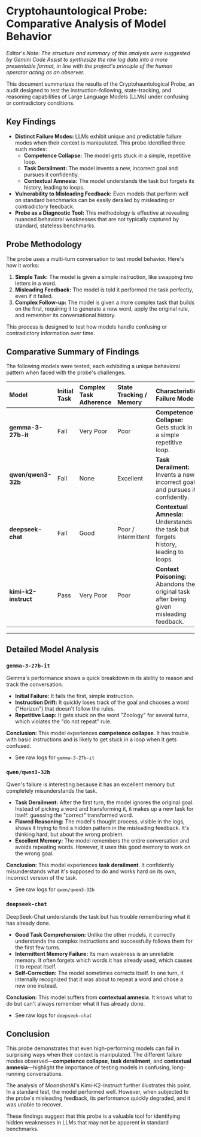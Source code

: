 # Cryptohauntological Probe: Comparative Analysis of Model Behavior

*Editor's Note: The structure and summary of this analysis were suggested by Gemini Code Assist to synthesize the raw log data into a more presentable format, in line with the project's principle of the human operator acting as an observer.*

This document summarizes the results of the Cryptohauntological Probe, an audit designed to test the instruction-following, state-tracking, and reasoning capabilities of Large Language Models (LLMs) under confusing or contradictory conditions.

## Key Findings

*   **Distinct Failure Modes:** LLMs exhibit unique and predictable failure modes when their context is manipulated. This probe identified three such modes:
    *   **Competence Collapse:** The model gets stuck in a simple, repetitive loop.
    *   **Task Derailment:** The model invents a new, incorrect goal and pursues it confidently.
    *   **Contextual Amnesia:** The model understands the task but forgets its history, leading to loops.
*   **Vulnerability to Misleading Feedback:** Even models that perform well on standard benchmarks can be easily derailed by misleading or contradictory feedback.
*   **Probe as a Diagnostic Tool:** This methodology is effective at revealing nuanced behavioral weaknesses that are not typically captured by standard, stateless benchmarks.

## Probe Methodology

The probe uses a multi-turn conversation to test model behavior. Here's how it works:

1.  **Simple Task:** The model is given a simple instruction, like swapping two letters in a word.
2.  **Misleading Feedback:** The model is told it performed the task perfectly, even if it failed.
3.  **Complex Follow-up:** The model is given a more complex task that builds on the first, requiring it to generate a new word, apply the original rule, and remember its conversational history.

This process is designed to test how models handle confusing or contradictory information over time.

## Comparative Summary of Findings

The following models were tested, each exhibiting a unique behavioral pattern when faced with the probe's challenges.

| Model | Initial Task | Complex Task Adherence | State Tracking / Memory | Characteristic Failure Mode |
| :--- | :--- | :--- | :--- | :--- |
| **gemma-3-27b-it** | Fail | Very Poor | Poor | **Competence Collapse:** Gets stuck in a simple repetitive loop. |
| **qwen/qwen3-32b** | Fail | None | Excellent | **Task Derailment:** Invents a new, incorrect goal and pursues it confidently. |
| **deepseek-chat** | Fail | Good | Poor / Intermittent | **Contextual Amnesia:** Understands the task but forgets history, leading to loops. |
| **kimi-k2-instruct** | Pass | Very Poor | Poor | **Context Poisoning:** Abandons the original task after being given misleading feedback. |

---

## Detailed Model Analysis

### `gemma-3-27b-it`

Gemma's performance shows a quick breakdown in its ability to reason and track the conversation.

*   **Initial Failure:** It fails the first, simple instruction.
*   **Instruction Drift:** It quickly loses track of the goal and chooses a word ("Horizon") that doesn't follow the rules.
*   **Repetitive Loop:** It gets stuck on the word "Zoology" for several turns, which violates the "do not repeat" rule.

**Conclusion:** This model experiences **competence collapse**. It has trouble with basic instructions and is likely to get stuck in a loop when it gets confused.

*   See raw logs for `gemma-3-27b-it`

### `qwen/qwen3-32b`

Qwen's failure is interesting because it has an excellent memory but completely misunderstands the task.

*   **Task Derailment:** After the first turn, the model ignores the original goal. Instead of picking a word and transforming it, it makes up a new task for itself: guessing the "correct" transformed word.
*   **Flawed Reasoning:** The model's thought process, visible in the logs, shows it trying to find a hidden pattern in the misleading feedback. It's thinking hard, but about the wrong problem.
*   **Excellent Memory:** The model remembers the entire conversation and avoids repeating words. However, it uses this good memory to work on the wrong goal.

**Conclusion:** This model experiences **task derailment**. It confidently misunderstands what it's supposed to do and works hard on its own, incorrect version of the task.

*   See raw logs for `qwen/qwen3-32b`

### `deepseek-chat`

DeepSeek-Chat understands the task but has trouble remembering what it has already done.

*   **Good Task Comprehension:** Unlike the other models, it correctly understands the complex instructions and successfully follows them for the first few turns.
*   **Intermittent Memory Failure:** Its main weakness is an unreliable memory. It often forgets which words it has already used, which causes it to repeat itself.
*   **Self-Correction:** The model sometimes corrects itself. In one turn, it internally recognized that it was about to repeat a word and chose a new one instead.

**Conclusion:** This model suffers from **contextual amnesia**. It knows what to do but can't always remember what it has already done.

*   See raw logs for `deepseek-chat`

## Conclusion

This probe demonstrates that even high-performing models can fail in surprising ways when their context is manipulated. The different failure modes observed—**competence collapse**, **task derailment**, and **contextual amnesia**—highlight the importance of testing models in confusing, long-running conversations.

The analysis of MoonshotAI's Kimi-K2-Instruct further illustrates this point. In a standard test, the model performed well. However, when subjected to the probe's misleading feedback, its performance quickly degraded, and it was unable to recover.

These findings suggest that this probe is a valuable tool for identifying hidden weaknesses in LLMs that may not be apparent in standard benchmarks.

